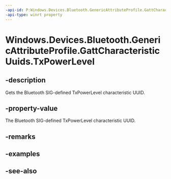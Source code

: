 ```yaml
---
-api-id: P:Windows.Devices.Bluetooth.GenericAttributeProfile.GattCharacteristicUuids.TxPowerLevel
-api-type: winrt property
---
```


<!-- Property syntax
public System.Guid TxPowerLevel { get; }
-->

# Windows.Devices.Bluetooth.GenericAttributeProfile.GattCharacteristicUuids.TxPowerLevel

## -description
Gets the Bluetooth SIG-defined TxPowerLevel characteristic UUID.

## -property-value
The Bluetooth SIG-defined TxPowerLevel characteristic UUID.

## -remarks

## -examples

## -see-also
